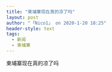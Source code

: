 ```yaml
---
title: "柬埔寨现在真的凉了吗"
layout: post
author: "「Nico1」 on 2020-1-20 18:25"
header-style: text
tags:
  - 新闻
  - 柬埔寨
---
```


<head></head>
<body>
  柬埔寨现在真的凉了吗
 <br>
</body>


